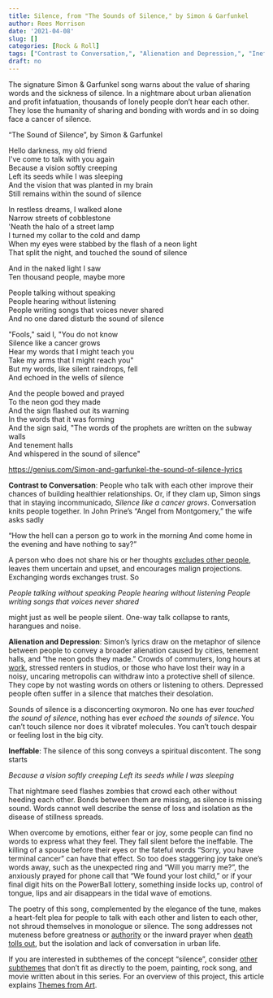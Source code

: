```yaml
---
title: Silence, from "The Sounds of Silence," by Simon & Garfunkel
author: Rees Morrison
date: '2021-04-08'
slug: []
categories: [Rock & Roll]
tags: ["Contrast to Conversation,", "Alienation and Depression,", "Ineffable", ]
draft: no
---
```


The signature Simon & Garfunkel  song warns about the value of sharing words and the sickness of silence.  In a nightmare about urban alienation and profit infatuation, thousands of lonely people don’t hear each other.  They lose the humanity of sharing and bonding with words and in so doing face a cancer of silence.

“The Sound of Silence”, by Simon & Garfunkel

Hello darkness, my old friend  
I've come to talk with you again  
Because a vision softly creeping  
Left its seeds while I was sleeping  
And the vision that was planted in my brain  
Still remains within the sound of silence  

In restless dreams, I walked alone  
Narrow streets of cobblestone  
'Neath the halo of a street lamp  
I turned my collar to the cold and damp  
When my eyes were stabbed by the flash of a neon light  
That split the night, and touched the sound of silence  

And in the naked light I saw  
Ten thousand people, maybe more  

People talking without speaking  
People hearing without listening  
People writing songs that voices never shared  
And no one dared disturb the sound of silence  

"Fools," said I, "You do not know  
Silence like a cancer grows  
Hear my words that I might teach you  
Take my arms that I might reach you"  
But my words, like silent raindrops, fell  
And echoed in the wells of silence  

And the people bowed and prayed  
To the neon god they made  
And the sign flashed out its warning  
In the words that it was forming  
And the sign said, "The words of the prophets are written on the subway walls  
And tenement halls    
And whispered in the sound of silence"  

https://genius.com/Simon-and-garfunkel-the-sound-of-silence-lyrics


**Contrast to Conversation**:  People who talk with each other improve their chances of building healthier relationships.  Or, if they clam up, Simon sings that in staying incommunicado, *Silence like a cancer grows*.  Conversation knits people together.   In John Prine’s “Angel from Montgomery,” the wife asks sadly 

 “How the hell can a person go to work in the morning
And come home in the evening and have nothing to say?”

A person who does not share his or her thoughts [excludes other people](Avril), leaves them uncertain and upset, and encourages malign projections.  Exchanging words exchanges trust.  So 

*People talking without speaking*
*People hearing without listening*
*People writing songs that voices never shared* 

might just as well be people silent.  One-way talk collapse to rants, harangues and noise.

**Alienation and Depression**:  Simon’s lyrics draw on the metaphor of silence between people to convey a broader alienation caused by cities, tenement halls, and “the neon gods they made.”  Crowds of commuters, long hours at [work](Proud), stressed renters in studios, or those who have lost their way in a noisy, uncaring metropolis can withdraw into a protective shell of silence.  They cope by not wasting words on others or listening to others.  Depressed people often suffer in a silence that matches their desolation.

Sounds of silence is a disconcerting oxymoron.  No one has ever *touched the sound of silence*, nothing has ever *echoed the sounds of silence*.  You can’t touch silence nor does it vibratef molecules.  You can’t touch despair or feeling lost in the big city.  

**Ineffable**: The silence of this song conveys a spiritual discontent.  The song starts  

*Because a vision softly creeping*
*Left its seeds while I was sleeping*  

That nightmare seed flashes zombies that crowd each other without heeding each other.  Bonds between them are missing, as silence is missing sound.  Words cannot well describe the sense of loss and isolation as the disease of stillness spreads.

When overcome by emotions, either fear or joy, some people can find no words to express what they feel.   They fall silent before the ineffable.   The killing of a spouse before their eyes or the fateful words “Sorry, you have terminal cancer” can have that effect.  So too does staggering joy take one’s words away, such as the unexpected ring and “Will you marry me?”, the anxiously prayed for phone call that “We found your lost child,” or if your final digit hits on the PowerBall lottery, something inside locks up, control of tongue, lips and air disappears in the tidal wave of emotions.

The poetry of this song, complemented by the elegance of the tune, makes a heart-felt plea for people to talk with each other and listen to each other, not shroud themselves in monologue or silence.   The song addresses not muteness before greatness or [authority](Northwest) or the inward prayer when [death tolls out](Donne), but the isolation and lack of conversation in urban life. 



If you are interested in subthemes of the concept “silence”, consider [other subthemes](Add) that don’t fit as directly to the poem, painting, rock song, and movie written about in this series.  For an overview of this project, this article explains [Themes from Art](http://bit.ly/3sRXopI).

